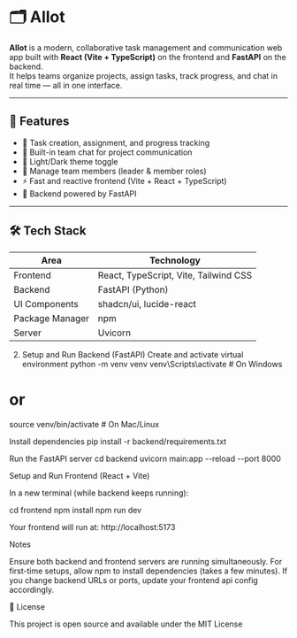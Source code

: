 # 🗂️ Allot

**Allot** is a modern, collaborative task management and communication web app built with **React (Vite + TypeScript)** on the frontend and **FastAPI** on the backend.  
It helps teams organize projects, assign tasks, track progress, and chat in real time — all in one interface.

---

## 🚀 Features

- 🧠 Task creation, assignment, and progress tracking  
- 💬 Built-in team chat for project communication  
- 🌙 Light/Dark theme toggle  
- 👥 Manage team members (leader & member roles)  
- ⚡ Fast and reactive frontend (Vite + React + TypeScript)  
- 🧱 Backend powered by FastAPI

---

## 🛠️ Tech Stack

| Area | Technology |
|------|-------------|
| Frontend | React, TypeScript, Vite, Tailwind CSS |
| Backend | FastAPI (Python) |
| UI Components | shadcn/ui, lucide-react |
| Package Manager | npm |
| Server | Uvicorn |

2. Setup and Run Backend (FastAPI)
Create and activate virtual environment
python -m venv venv
venv\Scripts\activate    # On Windows
# or
source venv/bin/activate # On Mac/Linux

Install dependencies
pip install -r backend/requirements.txt

Run the FastAPI server
cd backend
uvicorn main:app --reload --port 8000

Setup and Run Frontend (React + Vite)

In a new terminal (while backend keeps running):

cd frontend
npm install
npm run dev

Your frontend will run at:
http://localhost:5173

Notes

Ensure both backend and frontend servers are running simultaneously.
For first-time setups, allow npm to install dependencies (takes a few minutes).
If you change backend URLs or ports, update your frontend api config accordingly.

📜 License

This project is open source and available under the MIT License

